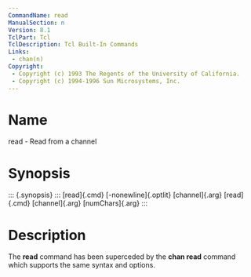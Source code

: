 ```yaml
---
CommandName: read
ManualSection: n
Version: 8.1
TclPart: Tcl
TclDescription: Tcl Built-In Commands
Links:
 - chan(n)
Copyright:
 - Copyright (c) 1993 The Regents of the University of California.
 - Copyright (c) 1994-1996 Sun Microsystems, Inc.
---
```


# Name

read - Read from a channel

# Synopsis

::: {.synopsis} :::
[read]{.cmd} [-nonewline]{.optlit} [channel]{.arg}
[read]{.cmd} [channel]{.arg} [numChars]{.arg}
:::

# Description

The **read** command has been superceded by the **chan read** command which supports the same syntax and options.

